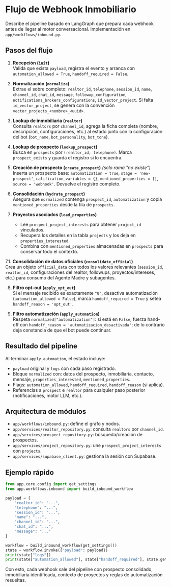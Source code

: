 # Flujo de Webhook Inmobiliario

Describe el pipeline basado en LangGraph que prepara cada webhook antes de llegar al motor conversacional. Implementación en `app/workflows/inbound.py`.

## Pasos del flujo

1. **Recepción (`init`)**  
   Valida que exista `payload`, registra el evento y arranca con `automation_allowed = True`, `handoff_required = False`.

2. **Normalización (`normalize`)**  
   Extrae el sobre completo: `realtor_id`, `telephone`, `session_id`, `name`, `channel_id`, `chat_id`, `message`, `followup_configuration`, `notifications_brokers_configurations`, `id_vector_project`. Si falta `id_vector_project`, se genera con la convención `vector_projects_<nombre>_<uuid>`.

3. **Lookup de inmobiliaria (`realtor`)**  
   Consulta `realtors` por `channel_id`, agrega la ficha completa (nombre, descripción, configuraciones, etc.) al estado junto con la configuración del bot (`bot_name`, `bot_personality`, `bot_tone`).

4. **Lookup de prospecto (`lookup_prospect`)**  
   Busca en `prospects` por `(realtor_id, telephone)`. Marca `prospect_exists` y guarda el registro si lo encuentra.

5. **Creación de prospecto (`create_prospect`)** *(solo rama "no existe")*  
   Inserta un prospecto base: `automatization = true`, `stage = 'new-prospect'`, `calification_variables = {}`, `mentioned_properties = []`, `source = 'webhook'`. Devuelve el registro completo.

6. **Consolidación (`hydrate_prospect`)**  
   Asegura que `normalized` contenga `prospect_id`, `automatization` y copia `mentioned_properties` desde la fila de `prospects`.

7. **Proyectos asociados (`load_properties`)**  
   - Lee `prospect_project_interests` para obtener `project_id` vinculados.  
   - Recupera los detalles en la tabla `projects` y los deja en `properties_interested`.  
   - Combina con `mentioned_properties` almacenadas en `prospects` para conservar todo el contexto.

7.1. **Consolidación de datos oficiales (`consolidate_official`)**  
   Crea un objeto `official_data` con todos los valores relevantes (`session_id`, `realtor_id`, configuraciones del realtor, followups, proyectos/intereses, etc.) para consumo del Agente Madre y subagentes.

8. **Filtro opt-out (`apply_opt_out`)**  
   Si el mensaje recibido es exactamente `"0"`, desactiva automatización (`automation_allowed = False`), marca `handoff_required = True` y setea `handoff_reason = 'opt_out'`.

9. **Filtro automatización (`apply_automation`)**  
   Respeta `normalized["automatization"]`: si está en `False`, fuerza hand-off con `handoff_reason = 'automatizacion_desactivada'`; de lo contrario deja constancia de que el bot puede continuar.

## Resultado del pipeline

Al terminar `apply_automation`, el estado incluye:
- `payload` original y `logs` con cada paso registrado.  
- Bloque `normalized` con: datos del prospecto, inmobiliaria, contacto, mensaje, `properties_interested`, `mentioned_properties`.  
- Flags: `automation_allowed`, `handoff_required`, `handoff_reason` (si aplica).  
- Referencias a `prospect` e `realtor` para cualquier paso posterior (notificaciones, motor LLM, etc.).

## Arquitectura de módulos

- `app/workflows/inbound.py`: define el grafo y nodos.  
- `app/services/realtor_repository.py`: consulta `realtors` por `channel_id`.  
- `app/services/prospect_repository.py`: búsqueda/creación de prospectos.  
- `app/services/project_repository.py`: une `prospect_project_interests` con `projects`.  
- `app/services/supabase_client.py`: gestiona la sesión con Supabase.

## Ejemplo rápido

```python
from app.core.config import get_settings
from app.workflows.inbound import build_inbound_workflow

payload = {
    "realtor_id": "...",
    "telephone": "...",
    "session_id": "...",
    "name": "...",
    "channel_id": "...",
    "chat_id": "...",
    "message": "..."
}

workflow = build_inbound_workflow(get_settings())
state = workflow.invoke({"payload": payload})
print(state["logs"])
print(state["automation_allowed"], state["handoff_required"], state.get("handoff_reason"))
```

Con esto, cada webhook sale del pipeline con prospecto consolidado, inmobiliaria identificada, contexto de proyectos y reglas de automatización resueltas.
